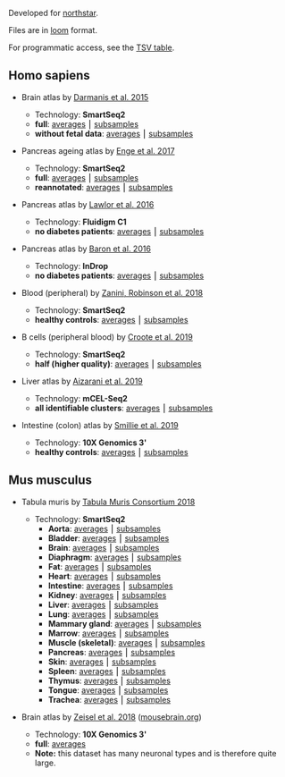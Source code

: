 Developed for [northstar](https://github.com/northstaratlas/northstar).

Files are in [loom](http://loompy.org/) format.

For programmatic access, see the [TSV table](https://github.com/northstaratlas/atlas_landmarks/raw/master/table.tsv).

## Homo sapiens
- Brain atlas by [Darmanis et al. 2015](https://www.pnas.org/content/112/23/7285)
  - Technology: **SmartSeq2**
  - **full**: [averages](https://github.com/northstaratlas/atlas_landmarks/raw/master/data/averages/Darmanis_2015.loom) ⎮ [subsamples](https://github.com/northstaratlas/atlas_landmarks/raw/master/data/subsamples/Darmanis_2015.loom)
  - **without fetal data**: [averages](https://github.com/northstaratlas/atlas_landmarks/raw/master/data/averages/Darmanis_2015_nofetal.loom) ⎮ [subsamples](https://github.com/northstaratlas/atlas_landmarks/raw/master/data/subsamples/Darmanis_2015_nofetal.loom)

- Pancreas ageing atlas by [Enge et al. 2017](https://www.sciencedirect.com/science/article/pii/S009286741731053X?via%3Dihub)
  - Technology: **SmartSeq2**
  - **full**: [averages](https://github.com/northstaratlas/atlas_landmarks/raw/master/data/averages/Enge_2017.loom) ⎮ [subsamples](https://github.com/northstaratlas/atlas_landmarks/raw/master/data/subsamples/Enge_2017.loom)
  - **reannotated**: [averages](https://github.com/northstaratlas/atlas_landmarks/raw/master/data/averages/Enge_2017_manual_reannotation.loom) ⎮ [subsamples](https://github.com/northstaratlas/atlas_averages/raw/master/data/subsamples/Enge_2017_manual_reannotation.loom)

- Pancreas atlas by [Lawlor et al. 2016](https://genome.cshlp.org/content/27/2/208.short)
  - Technology: **Fluidigm C1**
  - **no diabetes patients**: [averages](https://github.com/northstaratlas/atlas_landmarks/raw/master/data/averages/Lawlor_2016.loom) ⎮ [subsamples](https://github.com/northstaratlas/atlas_landmarks/raw/master/data/subsamples/Lawlor_2016.loom)

- Pancreas atlas by [Baron et al. 2016](https://www.sciencedirect.com/science/article/pii/S2405471216302666?via%3Dihub)
  - Technology: **InDrop**
  - **no diabetes patients**: [averages](https://github.com/northstaratlas/atlas_landmarks/raw/master/data/averages/Baron_2016.loom) ⎮ [subsamples](https://github.com/northstaratlas/atlas_landmarks/raw/master/data/subsamples/Baron_2016.loom)

- Blood (peripheral) by [Zanini, Robinson et al. 2018](https://www.pnas.org/content/115/52/E12363.short)
  - Technology: **SmartSeq2**
  - **healthy controls**: [averages](https://github.com/northstaratlas/atlas_ladmarks/raw/master/data/averages/Zanini_2018.loom) ⎮ [subsamples](https://github.com/northstaratlas/atlas_landmarks/raw/master/data/subsamples/Zanini_2018.loom)

- B cells (peripheral blood) by [Croote et al. 2019](https://science.sciencemag.org/content/362/6420/1306.editor-summary)
  - Technology: **SmartSeq2**
  - **half (higher quality)**: [averages](https://github.com/northstaratlas/atlas_landmarks/raw/master/data/averages/Croote_2018.loom) ⎮ [subsamples](https://github.com/northstaratlas/atlas_landmarks/raw/master/data/subsamples/Croote_2018.loom)

- Liver atlas by [Aizarani et al. 2019](https://www.nature.com/articles/s41586-019-1373-2)
  - Technology: **mCEL-Seq2**
  - **all identifiable clusters**: [averages](https://github.com/northstaratlas/atlas_landmarks/raw/master/data/averages/Aizaran_2019.loom) ⎮ [subsamples](https://github.com/northstaratlas/atlas_landmarks/raw/master/data/subsamples/Aizaran_2019.loom)
  
- Intestine (colon) atlas by [Smillie et al. 2019](https://www.sciencedirect.com/science/article/pii/S0092867419307329?via%3Dihub)
  - Technology: **10X Genomics 3'**
  - **healthy controls**: [averages](https://github.com/northstaratlas/atlas_landmarks/raw/master/data/averages/Smillie_2019.loom) ⎮ [subsamples](https://github.com/northstaratlas/atlas_landmarks/raw/master/data/subsamples/Smillie_2019.loom)
  
## Mus musculus
- Tabula muris by [Tabula Muris Consortium 2018](https://www.nature.com/articles/s41586-018-0590-4)
  - Technology: **SmartSeq2**
    - **Aorta**: [averages](https://github.com/northstaratlas/atlas_landmarks/raw/master/data/averages/Tabula_muris_2018_FACS_aorta.loom) ⎮ [subsamples](https://github.com/northstaratlas/atlas_landmarks/raw/master/data/subsamples/Tabula_muris_2018_FACS_aorta.loom)
    - **Bladder**: [averages](https://github.com/northstaratlas/atlas_landmarks/raw/master/data/averages/Tabula_muris_2018_FACS_bladder.loom) ⎮ [subsamples](https://github.com/northstaratlas/atlas_landmarks/raw/master/data/subsamples/Tabula_muris_2018_FACS_bladder.loom)
    - **Brain**: [averages](https://github.com/northstaratlas/atlas_landmarks/raw/master/data/averages/Tabula_muris_2018_FACS_brain.loom) ⎮ [subsamples](https://github.com/northstaratlas/atlas_landmarks/raw/master/data/subsamples/Tabula_muris_2018_FACS_brain.loom)
    - **Diaphragm**: [averages](https://github.com/northstaratlas/atlas_landmarks/raw/master/data/averages/Tabula_muris_2018_FACS_diaphragm.loom) ⎮ [subsamples](https://github.com/northstaratlas/atlas_landmarks/raw/master/data/subsamples/Tabula_muris_2018_FACS_diaphragm.loom)
    - **Fat**: [averages](https://github.com/northstaratlas/atlas_landmarks/raw/master/data/averages/Tabula_muris_2018_FACS_fat.loom) ⎮ [subsamples](https://github.com/northstaratlas/atlas_landmarks/raw/master/data/subsamples/Tabula_muris_2018_FACS_fat.loom)
    - **Heart**: [averages](https://github.com/northstaratlas/atlas_landmarks/raw/master/data/averages/Tabula_muris_2018_FACS_heart.loom) ⎮ [subsamples](https://github.com/northstaratlas/atlas_landmarks/raw/master/data/subsamples/Tabula_muris_2018_FACS_heart.loom)
    - **Intestine**: [averages](https://github.com/northstaratlas/atlas_landmarks/raw/master/data/averages/Tabula_muris_2018_FACS_intestine.loom) ⎮ [subsamples](https://github.com/northstaratlas/atlas_landmarks/raw/master/data/subsamples/Tabula_muris_2018_FACS_intestine.loom)
    - **Kidney**: [averages](https://github.com/northstaratlas/atlas_landmarks/raw/master/data/averages/Tabula_muris_2018_FACS_kidney.loom) ⎮ [subsamples](https://github.com/northstaratlas/atlas_landmarks/raw/master/data/subsamples/Tabula_muris_2018_FACS_kidney.loom)
    - **Liver**: [averages](https://github.com/northstaratlas/atlas_landmarks/raw/master/data/averages/Tabula_muris_2018_FACS_liver.loom) ⎮ [subsamples](https://github.com/northstaratlas/atlas_landmarks/raw/master/data/subsamples/Tabula_muris_2018_FACS_liver.loom)
    - **Lung**: [averages](https://github.com/northstaratlas/atlas_landmarks/raw/master/data/averages/Tabula_muris_2018_FACS_lung.loom) ⎮ [subsamples](https://github.com/northstaratlas/atlas_landmarks/raw/master/data/subsamples/Tabula_muris_2018_FACS_lung.loom)
    - **Mammary gland**: [averages](https://github.com/northstaratlas/atlas_landmarks/raw/master/data/averages/Tabula_muris_2018_FACS_mammary_gland.loom) ⎮ [subsamples](https://github.com/northstaratlas/atlas_landmarks/raw/master/data/subsamples/Tabula_muris_2018_FACS_mammary_gland.loom)
    - **Marrow**: [averages](https://github.com/northstaratlas/atlas_landmarks/raw/master/data/averages/Tabula_muris_2018_FACS_marrow.loom) ⎮ [subsamples](https://github.com/northstaratlas/atlas_landmarks/raw/master/data/subsamples/Tabula_muris_2018_FACS_marrow.loom)
    - **Muscle (skeletal)**: [averages](https://github.com/northstaratlas/atlas_landmarks/raw/master/data/averages/Tabula_muris_2018_FACS_muscle.loom) ⎮ [subsamples](https://github.com/northstaratlas/atlas_landmarks/raw/master/data/subsamples/Tabula_muris_2018_FACS_muscle.loom)
    - **Pancreas**: [averages](https://github.com/northstaratlas/atlas_landmarks/raw/master/data/averages/Tabula_muris_2018_FACS_pancreas.loom) ⎮ [subsamples](https://github.com/northstaratlas/atlas_landmarks/raw/master/data/subsamples/Tabula_muris_2018_FACS_pancreas.loom)
    - **Skin**: [averages](https://github.com/northstaratlas/atlas_landmarks/raw/master/data/averages/Tabula_muris_2018_FACS_skin.loom) ⎮ [subsamples](https://github.com/northstaratlas/atlas_landmarks/raw/master/data/subsample/Tabula_muris_2018_FACS_skin.loom)
    - **Spleen**: [averages](https://github.com/northstaratlas/atlas_landmarks/raw/master/data/averages/Tabula_muris_2018_FACS_spleen.loom) ⎮ [subsamples](https://github.com/northstaratlas/atlas_landmarks/raw/master/data/subsamples/Tabula_muris_2018_FACS_spleen.loom)
    - **Thymus**: [averages](https://github.com/northstaratlas/atlas_landmarks/raw/master/data/averages/Tabula_muris_2018_FACS_thymus.loom) ⎮ [subsamples](https://github.com/northstaratlas/atlas_landmarks/raw/master/data/subsamples/Tabula_muris_2018_FACS_thymus.loom)
    - **Tongue**: [averages](https://github.com/northstaratlas/atlas_landmarks/raw/master/data/averages/Tabula_muris_2018_FACS_tongue.loom) ⎮ [subsamples](https://github.com/northstaratlas/atlas_landmarks/raw/master/data/subsamples/Tabula_muris_2018_FACS_tongue.loom)
    - **Trachea**: [averages](https://github.com/northstaratlas/atlas_landmarks/raw/master/data/averages/Tabula_muris_2018_FACS_trachea.loom) ⎮ [subsamples](https://github.com/northstaratlas/atlas_landmarks/raw/master/data/subsamples/Tabula_muris_2018_FACS_trachea.loom)

- Brain atlas by [Zeisel et al. 2018](https://www.sciencedirect.com/science/article/pii/S009286741830789X?via%3Dihub) ([mousebrain.org](http://www.mousebrain.org))
  - Technology: **10X Genomics 3'**
  - **full**: [averages](https://storage.googleapis.com/linnarsson-lab-loom/l5_all.agg.loom)
  - **Note:** this dataset has many neuronal types and is therefore quite large.
